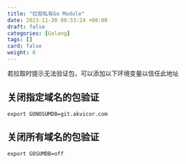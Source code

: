 ```yaml
---
title: "拉取私有Go Module"
date: 2023-11-30 08:53:24 +08:00
draft: false
categories: [Golang]
tags: []
card: false
weight: 0
---
```


若拉取时提示无法验证包，可以添加以下环境变量以信任此地址

## 关闭指定域名的包验证

```
export GONOSUMDB=git.akvicor.com
```

## 关闭所有域名的包验证

```
export GOSUMDB=off
```


